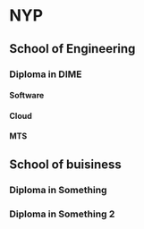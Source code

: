 # NYP

## School of Engineering

### Diploma in DIME

#### Software

#### Cloud

#### MTS

## School of buisiness

### Diploma in Something

### Diploma in Something 2